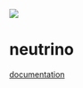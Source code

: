 [![](https://github.com/neutronsupervisor/neutrino/actions/workflows/main.yml/badge.svg?branch=master)](https://github.com/neutronsupervisor/neutrino/actions/workflows/main.yml)

# neutrino

[documentation](https://neutronsupervisor.github.io/neutrino/)
